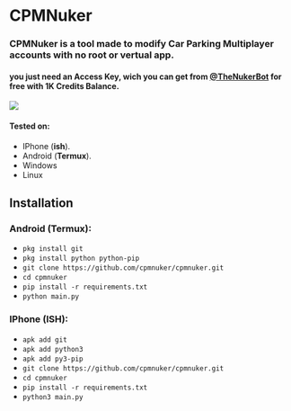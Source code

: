 # CPMNuker
<h3>CPMNuker is a tool made to modify Car Parking Multiplayer accounts with no root or vertual app.</h3>
<h4>you just need an Access Key, wich you can get from <a href="https://t.me/TheNukerBot">@TheNukerBot</a> for free with 1K Credits Balance.</h4>

![](./assets/screenshot_1.png)

#### Tested on:
- IPhone (**ish**).
- Android (**Termux**).
- Windows
- Linux

## Installation
### Android (Termux):
- `pkg install git`
- `pkg install python python-pip`
- `git clone https://github.com/cpmnuker/cpmnuker.git`
- `cd cpmnuker`
- `pip install -r requirements.txt`
- `python main.py`

### IPhone (ISH):
- `apk add git`
- `apk add python3`
- `apk add py3-pip`
- `git clone https://github.com/cpmnuker/cpmnuker.git`
- `cd cpmnuker`
- `pip install -r requirements.txt`
- `python3 main.py`
